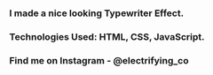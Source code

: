 ### I made a nice looking Typewriter Effect.

### Technologies Used: HTML, CSS, JavaScript.

### Find me on Instagram - @electrifying_co